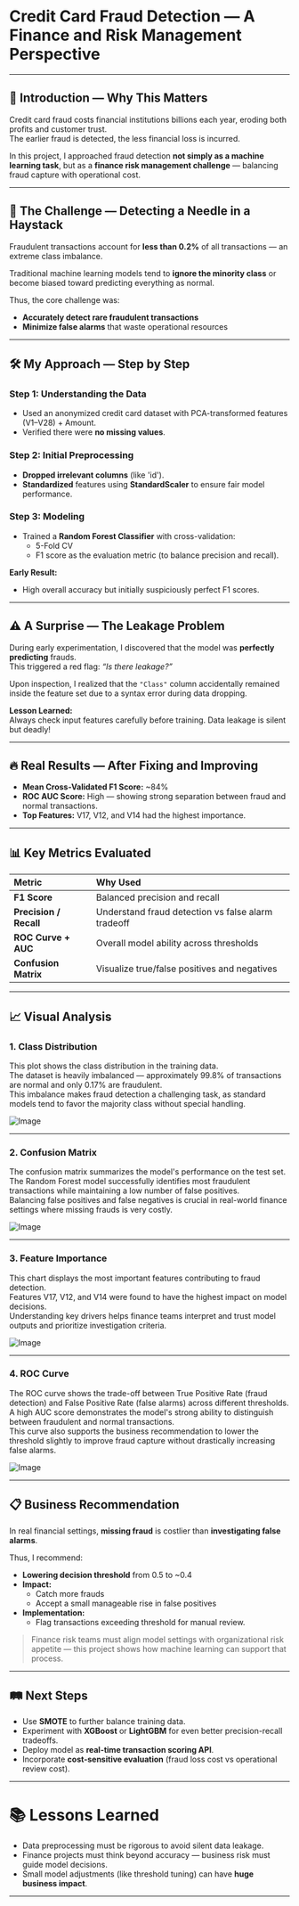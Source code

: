 # Credit Card Fraud Detection — A Finance and Risk Management Perspective

---

## 🧩 Introduction — Why This Matters

Credit card fraud costs financial institutions billions each year, eroding both profits and customer trust.  
The earlier fraud is detected, the less financial loss is incurred.

In this project, I approached fraud detection **not simply as a machine learning task**, but as a **finance risk management challenge** — balancing fraud capture with operational cost.

---

## 🚀 The Challenge — Detecting a Needle in a Haystack

Fraudulent transactions account for **less than 0.2%** of all transactions — an extreme class imbalance.

Traditional machine learning models tend to **ignore the minority class** or become biased toward predicting everything as normal.

Thus, the core challenge was:
- **Accurately detect rare fraudulent transactions**
- **Minimize false alarms** that waste operational resources

---

## 🛠️ My Approach — Step by Step

### Step 1: Understanding the Data
- Used an anonymized credit card dataset with PCA-transformed features (V1–V28) + Amount.
- Verified there were **no missing values**.

### Step 2: Initial Preprocessing
- **Dropped irrelevant columns** (like 'id').
- **Standardized** features using **StandardScaler** to ensure fair model performance.

### Step 3: Modeling
- Trained a **Random Forest Classifier** with cross-validation:
  - 5-Fold CV
  - F1 score as the evaluation metric (to balance precision and recall).

**Early Result:**  
- High overall accuracy but initially suspiciously perfect F1 scores.

---

## ⚠️ A Surprise — The Leakage Problem

During early experimentation, I discovered that the model was **perfectly predicting** frauds.  
This triggered a red flag: *“Is there leakage?”*

Upon inspection, I realized that the `"Class"` column accidentally remained inside the feature set due to a syntax error during data dropping.

**Lesson Learned:**  
Always check input features carefully before training. Data leakage is silent but deadly!

---

## 🔥 Real Results — After Fixing and Improving

- **Mean Cross-Validated F1 Score:** ~84%
- **ROC AUC Score:** High — showing strong separation between fraud and normal transactions.
- **Top Features:** V17, V12, and V14 had the highest importance.

---

## 📊 Key Metrics Evaluated

| Metric | Why Used |
|:-------|:---------|
| **F1 Score** | Balanced precision and recall |
| **Precision / Recall** | Understand fraud detection vs false alarm tradeoff |
| **ROC Curve + AUC** | Overall model ability across thresholds |
| **Confusion Matrix** | Visualize true/false positives and negatives |

---

## 📈 Visual Analysis

### 1. Class Distribution
This plot shows the class distribution in the training data.  
The dataset is heavily imbalanced — approximately 99.8% of transactions are normal and only 0.17% are fraudulent.  
This imbalance makes fraud detection a challenging task, as standard models tend to favor the majority class without special handling.

![Image](https://github.com/user-attachments/assets/923f78d3-07dc-4c93-881a-27185cfe0117)

---

### 2. Confusion Matrix
The confusion matrix summarizes the model's performance on the test set.  
The Random Forest model successfully identifies most fraudulent transactions while maintaining a low number of false positives.  
Balancing false positives and false negatives is crucial in real-world finance settings where missing frauds is very costly.

![Image](https://github.com/user-attachments/assets/8d867305-f294-435b-85a9-2f24831f725f)

---

### 3. Feature Importance
This chart displays the most important features contributing to fraud detection.  
Features V17, V12, and V14 were found to have the highest impact on model decisions.  
Understanding key drivers helps finance teams interpret and trust model outputs and prioritize investigation criteria.

![Image](https://github.com/user-attachments/assets/2d7abf4d-89a8-4d7f-baaa-cf5130e18e35)

---

### 4. ROC Curve
The ROC curve shows the trade-off between True Positive Rate (fraud detection) and False Positive Rate (false alarms) across different thresholds.  
A high AUC score demonstrates the model's strong ability to distinguish between fraudulent and normal transactions.  
This curve also supports the business recommendation to lower the threshold slightly to improve fraud capture without drastically increasing false alarms.

![Image](https://github.com/user-attachments/assets/d670da90-60bc-48b6-9e41-9c5555713187)

---

## 📋 Business Recommendation

In real financial settings, **missing fraud** is costlier than **investigating false alarms**.

Thus, I recommend:
- **Lowering decision threshold** from 0.5 to ~0.4
- **Impact:** 
  - Catch more frauds
  - Accept a small manageable rise in false positives
- **Implementation:** 
  - Flag transactions exceeding threshold for manual review.

> Finance risk teams must align model settings with organizational risk appetite — this project shows how machine learning can support that process.

---

## 🛤️ Next Steps

- Use **SMOTE** to further balance training data.
- Experiment with **XGBoost** or **LightGBM** for even better precision-recall tradeoffs.
- Deploy model as **real-time transaction scoring API**.
- Incorporate **cost-sensitive evaluation** (fraud loss cost vs operational review cost).

---

# 📚 Lessons Learned

- Data preprocessing must be rigorous to avoid silent data leakage.
- Finance projects must think beyond accuracy — business risk must guide model decisions.
- Small model adjustments (like threshold tuning) can have **huge business impact**.

---
